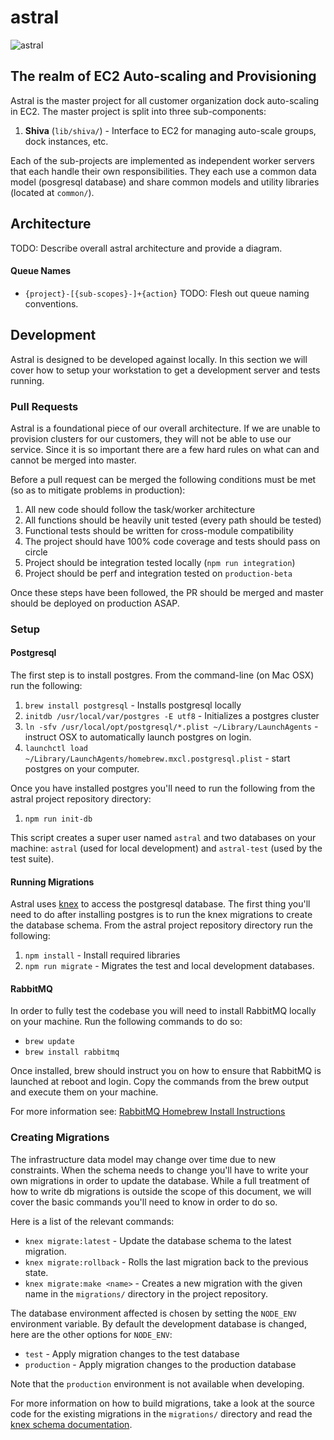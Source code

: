 # astral

![astral](http://img07.deviantart.net/952a/i/2013/113/6/d/space_frontier__astral_winds_by_nathanblackwolf-d62ta2p.jpg)

## The realm of EC2 Auto-scaling and Provisioning

Astral is the master project for all customer organization dock auto-scaling in
EC2. The master project is split into three sub-components:

1. **Shiva** (`lib/shiva/`) - Interface to EC2 for managing auto-scale groups, dock instances,
   etc.

Each of the sub-projects are implemented as independent worker servers that each
handle their own responsibilities. They each use a common data model (posgresql
database) and share common models and utility libraries (located at `common/`).

## Architecture
TODO: Describe overall astral architecture and provide a diagram.

#### Queue Names
* `{project}-[{sub-scopes}-]+{action}`
TODO: Flesh out queue naming conventions.

## Development

Astral is designed to be developed against locally. In this section we will cover
how to setup your workstation to get a development server and tests running.

### Pull Requests
Astral is a foundational piece of our overall architecture. If we are unable to
provision clusters for our customers, they will not be able to use our service.
Since it is so important there are a few hard rules on what can and cannot be
merged into master.

Before a pull request can be merged the following conditions must be met (so as
to mitigate problems in production):

1. All new code should follow the task/worker architecture
2. All functions should be heavily unit tested (every path should be tested)
3. Functional tests should be written for cross-module compatibility
4. The project should have 100% code coverage and tests should pass on circle
5. Project should be integration tested locally (`npm run integration`)
6. Project should be perf and integration tested on `production-beta`

Once these steps have been followed, the PR should be merged and master should
be deployed on production ASAP.

### Setup

#### Postgresql

The first step is to install postgres. From the command-line (on Mac OSX) run
the following:

1. `brew install postgresql` - Installs postgresql locally
2. `initdb /usr/local/var/postgres -E utf8` - Initializes a postgres cluster
3. `ln -sfv /usr/local/opt/postgresql/*.plist ~/Library/LaunchAgents` -
   instruct OSX to automatically launch postgres on login.
4. `launchctl load ~/Library/LaunchAgents/homebrew.mxcl.postgresql.plist`  -
   start postgres on your computer.

Once you have installed postgres you'll need to run the following from the
astral project repository directory:

1. `npm run init-db`

This script creates a super user named `astral` and two databases on your machine:
`astral` (used for local development) and `astral-test` (used by the test suite).

#### Running Migrations

Astral uses [knex](https://www.npmjs.com/package/knex) to access the postgresql
database. The first thing you'll need to do after installing postgres is to
run the knex migrations to create the database schema. From the astral project
repository directory run the following:

1. `npm install` - Install required libraries
2. `npm run migrate` - Migrates the test and local development databases.

#### RabbitMQ
In order to fully test the codebase you will need to install RabbitMQ locally
on your machine. Run the following commands to do so:

* `brew update`
* `brew install rabbitmq`

Once installed, brew should instruct you on how to ensure that RabbitMQ is
launched at reboot and login. Copy the commands from the brew output and execute
them on your machine.

For more information see:
[RabbitMQ Homebrew Install Instructions](https://www.rabbitmq.com/install-homebrew.html)

### Creating Migrations

The infrastructure data model may change over time due to new constraints. When
the schema needs to change you'll have to write your own migrations in order to
update the database. While a full treatment of how to write db migrations is
outside the scope of this document, we will cover the basic commands you'll need
to know in order to do so.

Here is a list of the relevant commands:

* `knex migrate:latest` - Update the database schema to the latest migration.
* `knex migrate:rollback` - Rolls the last migration back to the previous state.
* `knex migrate:make <name>` - Creates a new migration with the given name in
  the `migrations/` directory in the project repository.

The database environment affected is chosen by setting the `NODE_ENV`
environment variable. By default the development database is changed, here are
the other options for `NODE_ENV`:

* `test` - Apply migration changes to the test database
* `production` - Apply migration changes to the production database

Note that the `production` environment is not available when developing.

For more information on how to build migrations, take a look at the source code
for the existing migrations in the `migrations/` directory and read the
[knex schema documentation](http://knexjs.org/#Schema).
